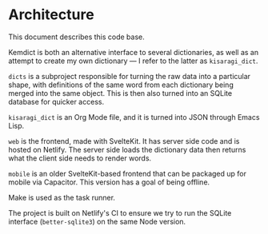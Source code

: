# Architecture

This document describes this code base.

Kemdict is both an alternative interface to several dictionaries, as well as an attempt to create my own dictionary — I refer to the latter as `kisaragi_dict`.

`dicts` is a subproject responsible for turning the raw data into a particular shape, with definitions of the same word from each dictionary being merged into the same object. This is then also turned into an SQLite database for quicker access.

`kisaragi_dict` is an Org Mode file, and it is turned into JSON through Emacs Lisp.

`web` is the frontend, made with SvelteKit. It has server side code and is hosted on Netlify. The server side loads the dictionary data then returns what the client side needs to render words.

`mobile` is an older SvelteKit-based frontend that can be packaged up for mobile via Capacitor. This version has a goal of being offline.

Make is used as the task runner.

The project is built on Netlify's CI to ensure we try to run the SQLite interface (`better-sqlite3`) on the same Node version.
